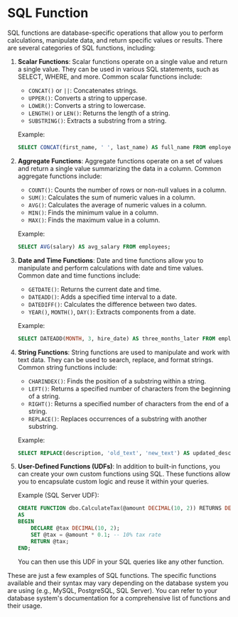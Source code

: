 # SQL Function

SQL functions are database-specific operations that allow you to perform calculations, manipulate data, and return specific values or results. There are several categories of SQL functions, including:

1. **Scalar Functions**:
   Scalar functions operate on a single value and return a single value. They can be used in various SQL statements, such as SELECT, WHERE, and more. Common scalar functions include:

   - `CONCAT()` or `||`: Concatenates strings.
   - `UPPER()`: Converts a string to uppercase.
   - `LOWER()`: Converts a string to lowercase.
   - `LENGTH()` or `LEN()`: Returns the length of a string.
   - `SUBSTRING()`: Extracts a substring from a string.

   Example:
   ```sql
   SELECT CONCAT(first_name, ' ', last_name) AS full_name FROM employees;
   ```

2. **Aggregate Functions**:
   Aggregate functions operate on a set of values and return a single value summarizing the data in a column. Common aggregate functions include:

   - `COUNT()`: Counts the number of rows or non-null values in a column.
   - `SUM()`: Calculates the sum of numeric values in a column.
   - `AVG()`: Calculates the average of numeric values in a column.
   - `MIN()`: Finds the minimum value in a column.
   - `MAX()`: Finds the maximum value in a column.

   Example:
   ```sql
   SELECT AVG(salary) AS avg_salary FROM employees;
   ```

3. **Date and Time Functions**:
   Date and time functions allow you to manipulate and perform calculations with date and time values. Common date and time functions include:

   - `GETDATE()`: Returns the current date and time.
   - `DATEADD()`: Adds a specified time interval to a date.
   - `DATEDIFF()`: Calculates the difference between two dates.
   - `YEAR()`, `MONTH()`, `DAY()`: Extracts components from a date.

   Example:
   ```sql
   SELECT DATEADD(MONTH, 3, hire_date) AS three_months_later FROM employees;
   ```

4. **String Functions**:
   String functions are used to manipulate and work with text data. They can be used to search, replace, and format strings. Common string functions include:

   - `CHARINDEX()`: Finds the position of a substring within a string.
   - `LEFT()`: Returns a specified number of characters from the beginning of a string.
   - `RIGHT()`: Returns a specified number of characters from the end of a string.
   - `REPLACE()`: Replaces occurrences of a substring with another substring.

   Example:
   ```sql
   SELECT REPLACE(description, 'old_text', 'new_text') AS updated_description FROM products;
   ```

5. **User-Defined Functions (UDFs)**:
   In addition to built-in functions, you can create your own custom functions using SQL. These functions allow you to encapsulate custom logic and reuse it within your queries.

   Example (SQL Server UDF):
   ```sql
   CREATE FUNCTION dbo.CalculateTax(@amount DECIMAL(10, 2)) RETURNS DECIMAL(10, 2)
   AS
   BEGIN
       DECLARE @tax DECIMAL(10, 2);
       SET @tax = @amount * 0.1; -- 10% tax rate
       RETURN @tax;
   END;
   ```

   You can then use this UDF in your SQL queries like any other function.

These are just a few examples of SQL functions. The specific functions available and their syntax may vary depending on the database system you are using (e.g., MySQL, PostgreSQL, SQL Server). You can refer to your database system's documentation for a comprehensive list of functions and their usage.

